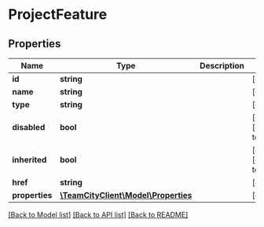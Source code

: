 # ProjectFeature

## Properties
Name | Type | Description | Notes
------------ | ------------- | ------------- | -------------
**id** | **string** |  | [optional] 
**name** | **string** |  | [optional] 
**type** | **string** |  | [optional] 
**disabled** | **bool** |  | [optional] [default to false]
**inherited** | **bool** |  | [optional] [default to false]
**href** | **string** |  | [optional] 
**properties** | [**\TeamCityClient\Model\Properties**](Properties.md) |  | [optional] 

[[Back to Model list]](../README.md#documentation-for-models) [[Back to API list]](../README.md#documentation-for-api-endpoints) [[Back to README]](../README.md)


